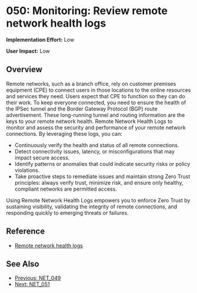 ﻿# 050: Monitoring: Review remote network health logs

**Implementation Effort:** Low 

**User Impact:** Low

## Overview

Remote networks, such as a branch office, rely on customer premises equipment (CPE) to connect users in those locations to the online resources and services they need. Users expect that CPE to function so they can do their work. To keep everyone connected, you need to ensure the health of the IPSec tunnel and the Border Gateway Protocol (BGP) route advertisement. These long-running tunnel and routing information are the keys to your remote network health. Remote Network Health Logs to monitor and assess the security and performance of your remote network connections. By leveraging these logs, you can:

- Continuously verify the health and status of all remote connections.
- Detect connectivity issues, latency, or misconfigurations that may impact secure access.
- Identify patterns or anomalies that could indicate security risks or policy violations.
- Take proactive steps to remediate issues and maintain strong Zero Trust principles: always verify trust, minimize risk, and ensure only healthy, compliant networks are permitted access.
  
Using Remote Network Health Logs empowers you to enforce Zero Trust by sustaining visibility, validating the integrity of remote connections, and responding quickly to emerging threats or failures.

## Reference

- [Remote network health logs](https://learn.microsoft.com/en-us/entra/global-secure-access/how-to-remote-network-health-logs?)

## See Also
- [Previous: NET_049](NET_049.md)
- [Next: NET_051](NET_051.md)
